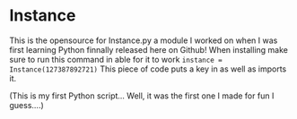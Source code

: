 # Instance

This is the opensource for Instance.py a module I worked on when I was first learning Python finnally released here on Github!
When installing make sure to run this command in able for it to work `instance = Instance(127387892721)` This piece of code puts a key in as well as imports it. 

(This is my first Python script... Well, it was the first one I made for fun I guess....)
